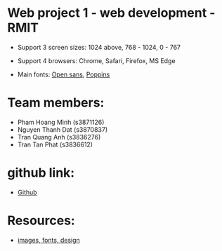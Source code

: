 # Web project 1 - web development - RMIT

- Support 3 screen sizes: 1024 above, 768 - 1024, 0 - 767

- Support 4 browsers: Chrome, Safari, Firefox, MS Edge

- Main fonts: [Open sans](https://fonts.google.com/specimen/Open+Sans?preview.text_type=custom), [Poppins](https://fonts.google.com/specimen/Poppins)

# Team members:
- Pham Hoang Minh (s3871126)
- Nguyen Thanh Dat (s3870837)
- Tran Quang Anh (s3836276)
- Tran Tan Phat (s3836612)

# github link:
- [Github](https://github.com/momoclouq/RMIT_webProg_assignment1)

# Resources:
- [images, fonts, design](https://docs.google.com/document/d/1hl31TXAs2K_oXx0KotRj-XuLF2v7M40ATTOtUoI5_AQ/edit?usp=sharing)